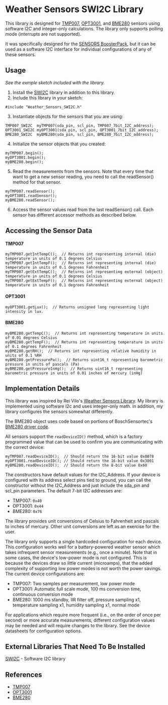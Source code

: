 Weather Sensors SWI2C Library
=============================

This library is designed for [TMP007][1], [OPT3001][2], and [BME280][3] sensors using software I2C and integer-only calculations. The library only supports polling mode (interrupts are not supported).

It was specifically designed for the [SENSORS BoosterPack][4], but it can be used as a software I2C interface for individual configurations of any of these sensors.

Usage
-----
*See the exmple sketch included with the library.*

1. Install the [SWI2C][5] library in addition to this library.
2. Include this library in your sketch:
```
#include "Weather_Sensors_SWI2C.h"
```
3. Instantiate objects for the sensors that you are using:
```
TMP007_SWI2C  myTMP007(sda_pin, scl_pin, TMP007_7bit_I2C_address);
OPT3001_SWI2C myOPT3001(sda_pin, scl_pin, OPT3001_7bit_I2C_address);
BME280_SWI2C  myBME280(sda_pin, scl_pin, BME280_7bit_I2C_address);
```
4. Initialize the sensor objects that you created:
```
myTMP007.begin();
myOPT3001.begin();
myBME280.begin();
```
5. Read the measurements from the sensors. Note that every time that want to get a new sensor reading, you need to call the readSensor() method for that sensor.
```
myTMP007.readSensor();
myOPT3001.readSensor();
myBME280.readSensor();
```
6. Access the sensor values read from the last readSensor() call. Each sensor has different accessor methods as described below.

Accessing the Sensor Data
-------------------------
#### TMP007
```
myTMP007.getIntTempC();  // Returns int representing internal (die) temperature in units of 0.1 degrees Celsius
myTMP007.getIntTempF();  // Returns int representing internal (die) temperature in units of 0.1 degrees Fahrenheit
myTMP007.getExtTempC();  // Returns int representing external (object) temperature in units of 0.1 degrees Celsius
myTMP007.getExtTempF();  // Returns int representing external (object) temperature in units of 0.1 degrees Fahrenheit
```

#### OPT3001
```
myOPT3001.getLux();  // Returns unsigned long representing light intensity in lux.
```

#### BME280
```
myBME280.getTempC();  // Returns int representing temperature in units of 0.01 degrees Celsius
myBME280.getTempF();  // Returns int representing temperature in units of 0.1 degrees Fahrenheit
myBME280.getRH();  // Returns int representing relative humidity in units of 0.1 %RH
myBME280.getPressurePa();  // Returns uint16_t representing barometric pressure in units of pascals (Pa)
myBME280.getPressureInHg();  // Returns uint16_t representing barometric pressure in units of 0.01 inches of mercury (inHg)
```

Implementation Details
----------------------

This library was inspired by Rei Vilo's [Weather Sensors Library][7]. My library is implemented using software I2c and uses integer-only math. In addition, my library configures the sensors somewhat differently.

The BME280 object uses code based on portions of BoschSensortec's [BME280 driver code][6].

All sensors support the `readDeviceID()` method, which is a factory programmed value that can be used to confirm you are communicating with the correct device:
```
myTMP007.readDeviceID();  // Should return the 16-bit value 0x0078
myOPT3001.readDeviceID(); // Should return the 16-bit value 0x3001
myBME280.readDeviceID();  // Should return the 8-bit value 0x60
```

The constructors have default values for the I2C_Address. If your device is configured with its address select pins tied to ground, you can call the constructor without the I2C_Address and just include the sda_pin and scl_pin parameters. The default 7-bit I2C addresses are:
- TMP007: `0x40`
- OPT3001: `0x44`
- BME280: `0x76`

The library provides unit conversions of Celsius to Fahrenheit and pascals to inches of mercury. Other unit conversions are left as an exercise for the user.

The library only supports a single hardcoded configuration for each device. This configuration works well for a battery-powered weather sensor which takes infrequent sensor measurements (e.g., once a minute). Note that in some cases, the device's low-power mode is not configured. This is because the devices draw so little current (microamps), that the added complexity of supporting low power modes is not worth the power savings. The current device configurations are:

- TMP007: Two samples per measurement, low power mode
- OPT3001: Automatic full scale mode, 100 ms conversion time, continuous conversion mode
- BME280: 1000 ms standby, IIR filter off, pressure sampling x1, temperature sampling x1, humidity sampling x1, normal mode

For applications which require more frequent (i.e., on the order of once per second) or more accurate measurements, different configuration values may be needed and will require changes to the library. See the device datasheets for configuration options.

External Libraries That Need To Be Installed
--------------------------------------------
[SWI2C][5] - Software I2C library

References
----------
+ [TMP007][1]
+ [OPT3001][2]
+ [BME280][3]

[1]: https://cdn-shop.adafruit.com/datasheets/tmp007.pdf
[2]: https://www.ti.com/lit/ds/symlink/opt3001.pdf
[3]: https://www.bosch-sensortec.com/media/boschsensortec/downloads/datasheets/bst-bme280-ds002.pdf
[4]: https://www.ti.com/tool/BOOSTXL-SENSORS
[5]: https://github.com/Andy4495/SWI2C
[6]: https://github.com/BoschSensortec/BME280_driver
[7]: https://github.com/rei-vilo/SensorsWeather_Library
